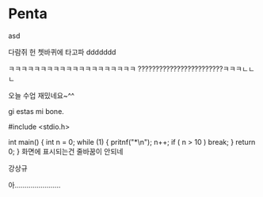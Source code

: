 # Penta
asd 

다람쥐 헌 쳇바퀴에 타고파
ddddddd

ㅋㅋㅋㅋㅋㅋㅋㅋㅋㅋㅋㅋㅋㅋㅋㅋㅋㅋㅋㅋ
????????????????????????ㅋㅋㅋㄴㄴㄴ

오늘 수업 재밌네요~^^

gi estas mi bone.

#include <stdio.h>

int main()
{
  int n = 0;
  while (1) 
  {
    pritnf("*\n");
    n++;
    if ( n > 10 ) break;
  }
return 0;
}
화면에 표시되는건 줄바꿈이 안되네

강상규

아.......................

